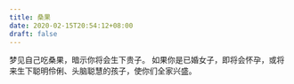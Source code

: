```yaml
---
title: 桑果
date: 2020-02-15T20:54:12+08:00
draft: false
---
```


梦见自己吃桑果，暗示你将会生下贵子。
如果你是已婚女子，即将会怀孕，或将来生下聪明伶俐、头脑聪慧的孩子，使你们全家兴盛。
